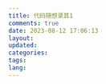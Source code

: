 ```yaml
---
title: 代码随想录其1
comments: true
date: 2023-08-12 17:06:13
layout:
updated:
categories:
tags:
lang:
---
```

